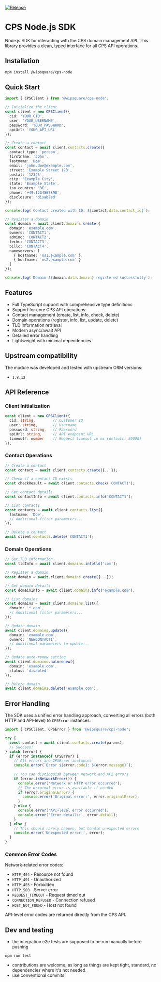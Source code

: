 [![Release](https://github.com/wipsquare/cps-node/actions/workflows/release.yml/badge.svg)](https://github.com/wipsquare/cps-node/actions/workflows/release.yml)

# CPS Node.js SDK
Node.js SDK for interacting with the CPS domain management API. This library provides a clean, typed interface for all CPS API operations.

## Installation
```bash
npm install @wipsquare/cps-node
```

## Quick Start
```typescript
import { CPSClient } from '@wipsquare/cps-node';

// Initialize the client
const client = new CPSClient({
  cid: 'YOUR_CID',
  user: 'YOUR_USERNAME',
  password: 'YOUR_PASSWORD',
  apiUrl: 'YOUR_API_URL'
});

// Create a contact
const contact = await client.contacts.create({
  contact_type: 'person',
  firstname: 'John',
  lastname: 'Doe',
  email: 'john.doe@example.com',
  street: 'Example Street 123',
  postal: '12345',
  city: 'Example City',
  state: 'Example State',
  iso_country: 'DE',
  phone: '+49.1234567890',
  disclosure: 'disabled'
});

console.log(`Contact created with ID: ${contact.data.contact_id}`);

// Register a domain
const domain = await client.domains.create({
  domain: 'example.com',
  ownerc: 'CONTACT1',
  adminc: 'CONTACT2',
  techc: 'CONTACT3',
  billc: 'CONTACT4',
  nameservers: [
    { hostname: 'ns1.example.com' },
    { hostname: 'ns2.example.com' }
  ]
});

console.log(`Domain ${domain.data.domain} registered successfully`);
```
## Features
- Full TypeScript support with comprehensive type definitions
- Support for core CPS API operations:
- Contact management (create, list, info, check, delete)
- Domain operations (register, info, list, update, delete)
- TLD information retrieval
- Modern async/await API
- Detailed error handling
- Lightweight with minimal dependencies

## Upstream compatibility
The module was developed and tested with upstream ORM versions:
- `1.8.12`

## API Reference

### Client Initialization

```typescript
const client = new CPSClient({
  cid: string,        // Customer ID
  user: string,       // Username
  password: string,   // Password
  apiUrl: string,     // API endpoint URL
  timeout?: number    // Request timeout in ms (default: 30000)
});
```

### Contact Operations

```typescript
// Create a contact
const contact = await client.contacts.create({...});

// Check if a contact ID exists
const checkResult = await client.contacts.check('CONTACT1');

// Get contact details
const contactInfo = await client.contacts.info('CONTACT1');

// List contacts
const contacts = await client.contacts.list({
  lastname: 'Doe',
  // Additional filter parameters...
});

// Delete a contact
await client.contacts.delete('CONTACT1');
```

### Domain Operations

```typescript
// Get TLD information
const tldInfo = await client.domains.infotld('com');

// Register a domain
const domain = await client.domains.create({...});

// Get domain details
const domainInfo = await client.domains.info('example.com');

// List domains
const domains = await client.domains.list({
  domain: '*.com',
  // Additional filter parameters...
});

// Update domain
await client.domains.update({
  domain: 'example.com',
  ownerc: 'NEWCONTACT1',
  // Additional parameters to update...
});

// Update auto-renew setting
await client.domains.autorenew({
  domain: 'example.com',
  status: 'disabled'
});

// Delete domain
await client.domains.delete('example.com');
```



## Error Handling

The SDK uses a unified error handling approach, converting all errors (both HTTP and API-level) to `CPSError` instances:

```typescript
import { CPSClient, CPSError } from '@wipsquare/cps-node';

try {
  const contact = await client.contacts.create(params);
  // Success!
} catch (error) {
  if (error instanceof CPSError) {
    // All errors are CPSError instances
    console.error(`Error ${error.code}: ${error.message}`);
    
    // You can distinguish between network and API errors
    if (error.isNetworkError()) {
      console.error('Network or HTTP error occurred');
      // The original error is available if needed
      if (error.originalError) {
        console.error('Original error:', error.originalError);
      }
    } else {
      console.error('API-level error occurred');
      console.error('Error details:', error.detail);
    }
  } else {
    // This should rarely happen, but handle unexpected errors
    console.error('Unexpected error:', error);
  }
}
```

### Common Error Codes
Network-related error codes:

- `HTTP_404` - Resource not found
- `HTTP_401` - Unauthorized
- `HTTP_403` - Forbidden
- `HTTP_500` - Server error
- `REQUEST_TIMEOUT` - Request timed out
- `CONNECTION_REFUSED` - Connection refused
- `HOST_NOT_FOUND` - Host not found

API-level error codes are returned directly from the CPS API.

## Dev and testing
- the integration e2e tests are supposed to be run manually before pushing

```bash
npm run test
```

- contributions are welcome, as long as things are kept tight, standard, no dependencies where it's not needed.
- use conventional commits